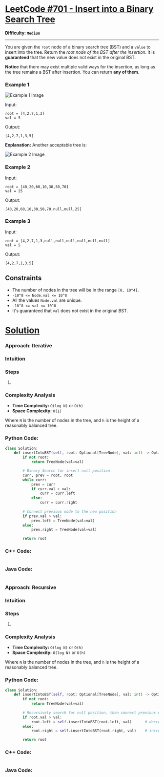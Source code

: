 # [LeetCode #701 - Insert into a Binary Search Tree](https://leetcode.com/problems/insert-into-a-binary-search-tree/)

**Difficulty: `Medium`**

---

You are given the `root` node of a binary search tree (BST) and a `value` to insert into the tree. Return the *root node of the BST after the insertion*. It is **guaranteed** that the new value does not exist in the original BST.

**Notice** that there may exist multiple valid ways for the insertion, as long as the tree remains a BST after insertion. You can return **any of them**.

### Example 1

![Example 1 Image](https://assets.leetcode.com/uploads/2020/10/05/insertbst.jpg)

Input: 
```
root = [4,2,7,1,3]
val = 5
```
Output: 
```
[4,2,7,1,3,5]
```

**Explanation:** Another acceptable tree is:

![Example 2 Image](https://assets.leetcode.com/uploads/2020/10/05/bst.jpg)

### Example 2

Input: 
```
root = [40,20,60,10,30,50,70]
val = 25
```
Output: 
```
[40,20,60,10,30,50,70,null,null,25]
```

### Example 3

Input: 
```
root = [4,2,7,1,3,null,null,null,null,null,null]
val = 5
```
Output: 
```
[4,2,7,1,3,5]
```


## Constraints

- The number of nodes in the tree will be in the range `[0, 10^4]`.
- `-10^8 <= Node.val <= 10^8`
- All the values `Node.val` are unique.
- `-10^8 <= val <= 10^8`
- It's guaranteed that `val` does not exist in the original BST.

# [Solution](https://github.com/Reddimus/LeetCode_Notes/blob/main/Trees/Easy/LC_701-Insert_into_a_Binary_Search_Tree)

### Approach: Iterative

### Intuition


### Steps
1. 

### Complexity Analysis
- **Time Complexity:** `O(log N)` or `O(h)`  
- **Space Complexity:** `O(1)`  

Where `N` is the number of nodes in the tree, and `h` is the height of a reasonably balanced tree.

### Python Code:
```python
class Solution:
    def insertIntoBST(self, root: Optional[TreeNode], val: int) -> Optional[TreeNode]:
        if not root:
            return TreeNode(val=val)

        # Binary Search for insert null position
        curr, prev = root, root
        while curr:
            prev = curr
            if curr.val > val:
                curr = curr.left
            else:
                curr = curr.right
        
        # Connect previous node to the new position
        if prev.val > val:
            prev.left = TreeNode(val=val)
        else:
            prev.right = TreeNode(val=val)

        return root
```

### C++ Code:
```cpp
```

### Java Code:
```java
```

### Approach: Recursive

### Intuition


### Steps
1. 

### Complexity Analysis
- **Time Complexity:** `O(log N)` or `O(h)`  
- **Space Complexity:** `O(log N)` or `O(h)`  

Where `N` is the number of nodes in the tree, and `h` is the height of a reasonably balanced tree.

### Python Code:
```python
class Solution:
    def insertIntoBST(self, root: Optional[TreeNode], val: int) -> Optional[TreeNode]:
        if not root:
            return TreeNode(val=val)
        
        # Recursively search for null position, then connect previous node to new node
        if root.val > val:
            root.left = self.insertIntoBST(root.left, val)      # decrease current node
        else:
            root.right = self.insertIntoBST(root.right, val)    # increase current node

        return root
```

### C++ Code:
```cpp
```

### Java Code:
```java
```
